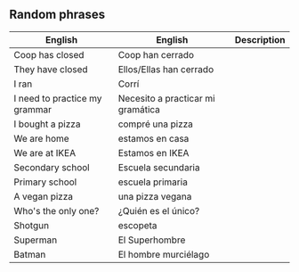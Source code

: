 ## Random phrases

| English | English | Description |
|---------|---------|-------------|
| Coop has closed | Coop han cerrado |  |
| They have closed | Ellos/Ellas han cerrado |  |
| I ran | Corrí |  |
| I need to practice my grammar | Necesito a practicar mi gramática |  |
| I bought a pizza | compré una pizza |  |
| We are home | estamos en casa |  |
| We are at IKEA | Estamos en IKEA |  |
| Secondary school | Escuela secundaria |  |
| Primary school | escuela primaria |  |
| A vegan pizza | una pizza vegana |  |
| Who's the only one? | ¿Quién es el único? |  |
| Shotgun | escopeta |  |
| Superman | El Superhombre |  |
| Batman | El hombre murciélago |  |